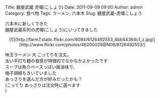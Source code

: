 Title: 麺屋武蔵 虎嘯(こしょう)
Date: 2011-09-09 09:00
Author: admin
Category: 食べ物
Tags: ラーメン, 六本木
Slug: 麺屋武蔵-虎嘯こしょう

六本木に新しくできた  
麺屋武蔵系列の虎嘯(こしょう)にいってきました

<p>
<center>
[![](http://farm7.static.flickr.com/6084/6126492553_4bb44364c1_z.jpg)](http://www.flickr.com/photos/46200029@N06/6126492553/)

</center>
  
  
味玉ラーメン 大 こってりを注文。  
太い平打ち麺の食感が特徴的でなかなかよかったです  
スープは魚介ベースっぽい醤油味で、  
柚子胡椒もきいていました  
あっさりを選んだ方が好みだったかも？  
(こってり あっさりは注文時に選べます  
)  

</p>

